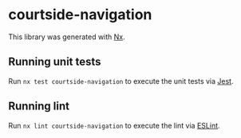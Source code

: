 # courtside-navigation

This library was generated with [Nx](https://nx.dev).

## Running unit tests

Run `nx test courtside-navigation` to execute the unit tests via [Jest](https://jestjs.io).

## Running lint

Run `nx lint courtside-navigation` to execute the lint via [ESLint](https://eslint.org/).
